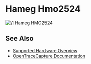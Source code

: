 # Hameg Hmo2524

[![\1](../../assets/hardware/general/\2)](./File:Hmo2524-front.png.html)
[](./File:Hmo2524-front.png.html "Enlarge")
Hameg HMO2524

## See Also
- [Supported Hardware Overview](../supported-hardware.md)
- [OpenTraceCapture Documentation](../../opentracecapture/overview.md)
